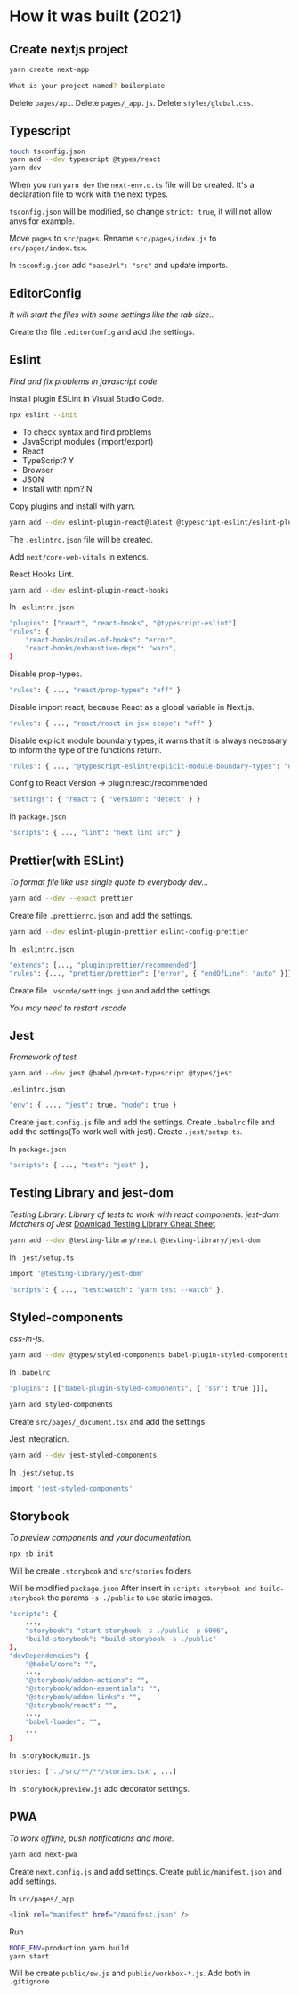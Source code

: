 # How it was built (2021)

## Create nextjs project

```bash
yarn create next-app
```
```bash
What is your project named? boilerplate
```

Delete `pages/api`.
Delete `pages/_app.js`.
Delete `styles/global.css`.

## Typescript

```bash
touch tsconfig.json
yarn add --dev typescript @types/react
yarn dev
```

When you run `yarn dev` the `next-env.d.ts` file will be created. It's a declaration file to work with the next types.

`tsconfig.json` will be modified, so change `strict: true`, it will not allow anys for example.

Move `pages` to `src/pages`.
Rename `src/pages/index.js` to `src/pages/index.tsx`.

In `tsconfig.json` add `"baseUrl": "src"` and update imports.

## EditorConfig

_It will start the files with some settings like the tab size.._

Create the file `.editorConfig` and add the settings.

## Eslint

_Find and fix problems in javascript code._

Install plugin ESLint in Visual Studio Code.

```bash
npx eslint --init
```

- To check syntax and find problems
- JavaScript modules (import/export)
- React
- TypeScript? Y
- Browser
- JSON
- Install with npm? N

Copy plugins and install with yarn.

```bash
yarn add --dev eslint-plugin-react@latest @typescript-eslint/eslint-plugin@latest @typescript-eslint/parser@latest
```

The `.eslintrc.json` file will be created.

Add `next/core-web-vitals` in extends.

React Hooks Lint.

```bash
yarn add --dev eslint-plugin-react-hooks
```

In `.eslintrc.json`

```bash
"plugins": ["react", "react-hooks", "@typescript-eslint"]
"rules": {
    "react-hooks/rules-of-hooks": "error",
    "react-hooks/exhaustive-deps": "warn",
}
```

Disable prop-types.

```bash
"rules": { ..., "react/prop-types": "off" }
```

Disable import react, because React as a global variable in Next.js.

```bash
"rules": { ..., "react/react-in-jsx-scope": "off" }
```

Disable explicit module boundary types, it warns that it is always necessary to inform the type of the functions return.

```bash
"rules": { ..., "@typescript-eslint/explicit-module-boundary-types": "off" }
```

Config to React Version -> plugin:react/recommended

```bash
"settings": { "react": { "version": "detect" } }
```

In `package.json`

```bash
"scripts": { ..., "lint": "next lint src" }
```

## Prettier(with ESLint)

_To format file like use single quote to everybody dev..._

```bash
yarn add --dev --exact prettier
```

Create file `.prettierrc.json` and add the settings.


```bash
yarn add --dev eslint-plugin-prettier eslint-config-prettier 
```

In `.eslintrc.json`

```bash
"extends": [..., "plugin:prettier/recommended"]
"rules": {..., "prettier/prettier": ["error", { "endOfLine": "auto" }]}
```

Create file `.vscode/settings.json` and add the settings.

*You may need to restart vscode*

## Jest

_Framework of test._

```bash
yarn add --dev jest @babel/preset-typescript @types/jest
```

`.eslintrc.json`

```bash
"env": { ..., "jest": true, "node": true }
```

Create `jest.config.js` file and add the settings.
Create `.babelrc` file and add the settings(To work well with jest).
Create `.jest/setup.ts`.

In `package.json`

```bash
"scripts": { ..., "test": "jest" },
```

## Testing Library and jest-dom

_Testing Library: Library of tests to work with react components._
_jest-dom: Matchers of Jest_
[Download Testing Library Cheat Sheet](https://github.com/testing-library/react-testing-library/raw/master/other/cheat-sheet.pdf)

```bash
yarn add --dev @testing-library/react @testing-library/jest-dom
```

In `.jest/setup.ts`

```bash
import '@testing-library/jest-dom'
```

```bash
"scripts": { ..., "test:watch": "yarn test --watch" },
```

## Styled-components

_css-in-js._

```bash
yarn add --dev @types/styled-components babel-plugin-styled-components
```

In `.babelrc`

```bash
"plugins": [["babel-plugin-styled-components", { "ssr": true }]],
```

```bash
yarn add styled-components
```

Create `src/pages/_document.tsx` and add the settings.

Jest integration.

```bash
yarn add --dev jest-styled-components
```

In `.jest/setup.ts`

```bash
import 'jest-styled-components'
```

## Storybook

_To preview components and your documentation._

```bash
npx sb init
```

Will be create `.storybook` and `src/stories` folders

Will be modified `package.json`
After insert in `scripts storybook and build-storybook` the params `-s ./public` to use static images.

```bash
"scripts": {
    ...,
    "storybook": "start-storybook -s ./public -p 6006",
    "build-storybook": "build-storybook -s ./public"
},
"devDependencies": {
    "@babel/core": "",
    ...,
    "@storybook/addon-actions": "",
    "@storybook/addon-essentials": "",
    "@storybook/addon-links": "",
    "@storybook/react": "",
    ...,
    "babel-loader": "",
    ...
}
```

In `.storybook/main.js`

```bash
stories: ['../src/**/**/stories.tsx', ...]
```

In `.storybook/preview.js` add decorator settings.

## PWA

_To work offline, push notifications and more._

```bash
yarn add next-pwa
```

Create `next.config.js` and add settings.
Create `public/manifest.json` and add settings.

In `src/pages/_app`

```bash
<link rel="manifest" href="/manifest.json" />
```

Run
```bash
NODE_ENV=production yarn build
yarn start
```

Will be create `public/sw.js` and `public/workbox-*.js`.
Add both in `.gitignore`
